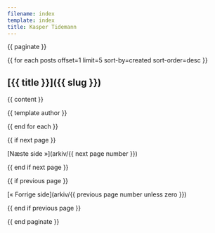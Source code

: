 ```yaml
---
filename: index
template: index
title: Kasper Tidemann
---
```


{{ paginate }}

{{ for each posts offset=1 limit=5 sort-by=created sort-order=desc }}

  <article>

  # [{{ title }}]({{ slug }})

  {{ content }}

  {{ template author }}

  </article>

{{ end for each }}

<nav>

{{ if next page }}

[Næste side &raquo;](arkiv/{{ next page number }})

{{ end if next page }}

{{ if previous page }}

[&laquo; Forrige side](arkiv/{{ previous page number unless zero }})

{{ end if previous page }}

</nav>

{{ end paginate }}
